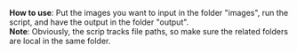 <strong>How to use</strong>: Put the images you want to input in the folder "images", run the script, and have the output in the folder "output".<br>
<strong>Note</strong>: Obviously, the scrip tracks file paths, so make sure the related folders are local in the same folder.
